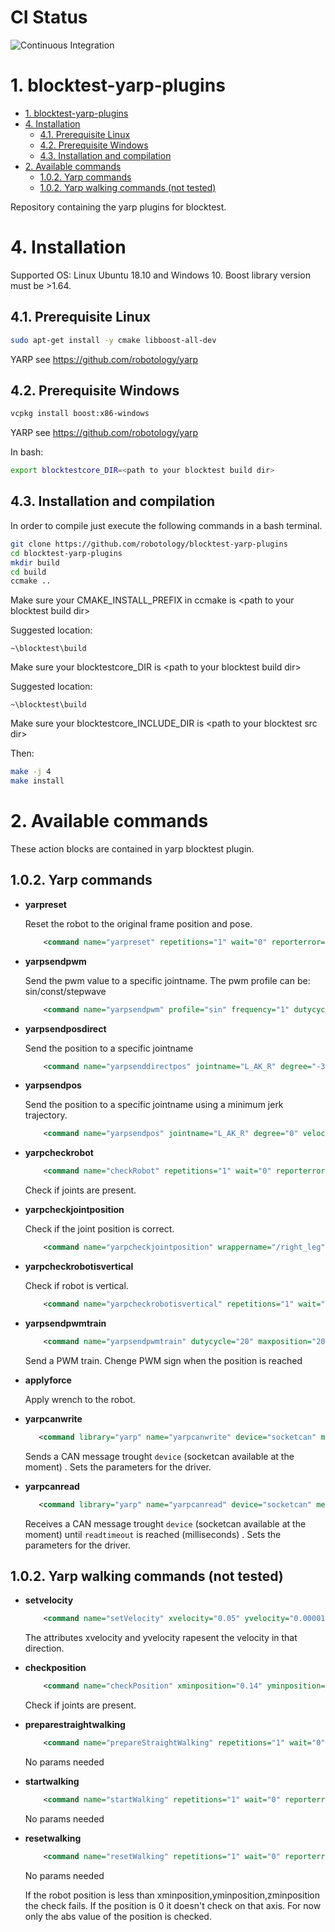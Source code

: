 # CI Status
![Continuous Integration](https://github.com/robotology/blocktest-yarp-plugins/workflows/Continuous%20Integration/badge.svg)

# 1. blocktest-yarp-plugins


- [1. blocktest-yarp-plugins](#1-blocktest-yarp-plugins)
- [4. Installation](#4-installation)
  - [4.1. Prerequisite Linux](#41-prerequisite-linux)
  - [4.2. Prerequisite Windows](#42-prerequisite-windows)
  - [4.3. Installation and compilation](#43-installation-and-compilation)
- [2. Available commands](#2-available-commands)
  - [1.0.2. Yarp commands](#102-yarp-commands)
  - [1.0.2. Yarp walking commands (not tested)](#102-yarp-walking-commands-not-tested)


Repository containing the yarp plugins for blocktest.


# 4. Installation

Supported OS: Linux Ubuntu 18.10 and Windows 10.
Boost library version must be >1.64.


## 4.1. Prerequisite Linux

```bash
sudo apt-get install -y cmake libboost-all-dev
```
YARP see https://github.com/robotology/yarp

## 4.2. Prerequisite Windows

```bash
vcpkg install boost:x86-windows
```
YARP see https://github.com/robotology/yarp

In bash:
```bash
export blocktestcore_DIR=<path to your blocktest build dir>
```

## 4.3. Installation and compilation

In order to compile just execute the following commands in a bash
terminal.
```bash
git clone https://github.com/robotology/blocktest-yarp-plugins     
cd blocktest-yarp-plugins
mkdir build
cd build
ccmake ..
```
Make sure your CMAKE_INSTALL_PREFIX in ccmake is \<path to your blocktest build dir\>

Suggested location:
```
~\blocktest\build
```

Make sure your blocktestcore_DIR is \<path to your blocktest build dir\>

Suggested location:
```
~\blocktest\build
```

Make sure your blocktestcore_INCLUDE_DIR is \<path to your blocktest src dir\>



Then:

```bash
make -j 4
make install
```

# 2. Available commands
These action blocks are contained in yarp blocktest plugin.

## 1.0.2. Yarp commands

-   **yarpreset**

    Reset the robot to the original frame position and pose.

    ```xml
        <command name="yarpreset" repetitions="1" wait="0" reporterror="true"/>
    ```

-   **yarpsendpwm**

    Send the pwm value to a specific jointname. The pwm profile can be: sin/const/stepwave

    ```xml
        <command name="yarpsendpwm" profile="sin" frequency="1" dutycycle="20" time="20" jointname="L_AK_R" repetitions="1" wait="0" reporterror="true"/>
    ```


-   **yarpsendposdirect**

    Send the position to a specific jointname

    ```xml
        <command name="yarpsenddirectpos" jointname="L_AK_R" degree="-30" repetitions="1" wait="0" reporterror="true"/>
    ```

-   **yarpsendpos**

    Send the position to a specific jointname using a minimum jerk trajectory.

    ```xml
        <command name="yarpsendpos" jointname="L_AK_R" degree="0" velocity="20" repetitions="1" wait="0" reporterror="true"/>
    ```

-   **yarpcheckrobot**

    ```xml
        <command name="checkRobot" repetitions="1" wait="0" reporterror="true"/>
    ```
    Check if joints are present.

-   **yarpcheckjointposition**

    Check if the joint position is correct.


    ```xml
        <command name="yarpcheckjointposition" wrappername="/right_leg" jointname="r_ankle_pitch" tolerance="1" expectedvalue="15" repetitions="1" wait="0" reporterror="true"/>
    ``` 

-   **yarpcheckrobotisvertical**

    Check if robot is vertical.

    ```xml
        <command name="yarpcheckrobotisvertical" repetitions="1" wait="0" reporterror="true"/>
    ``` 
-   **yarpsendpwmtrain**

    ```xml
        <command name="yarpsendpwmtrain" dutycycle="20" maxposition="20" minposition="-20" cycletime="10" cyclesleep="8" jointname="L_AK_R" repetitions="1" wait="0" reporterror="true"/>
    ```
    Send a PWM train. Chenge PWM sign when the position is reached

-   **applyforce**

    Apply wrench to the robot.

-   **yarpcanwrite**

    ```xml
       <command library="yarp" name="yarpcanwrite" device="socketcan" messageid="0x011" data="0x17 0x00 0x00 0x00 0x00 0x00 0x00 0x00" candevicenum="0" canmyaddress="0" cantxtimeout="500" canrxtimeout="500" repetitions="1" wait="0" reporterror="true"></command>
    ```
    Sends a CAN message trought ``device`` (socketcan available at the moment) . Sets the parameters for the driver.

-   **yarpcanread**

    ```xml
       <command library="yarp" name="yarpcanread" device="socketcan" messageid="0x011" checkdata="false" data="0xAA" candevicenum="0" canmyaddress="0" cantxtimeout="500" canrxtimeout="500" readtimeout="1000" repetitions="1" wait="0" reporterror="true"></command>
    ```
    Receives a CAN message trought ``device`` (socketcan available at the moment) until ``readtimeout`` is reached (milliseconds) . Sets the parameters for the driver. 


## 1.0.2. Yarp walking commands (not tested)


-   **setvelocity**

    ```xml
        <command name="setVelocity" xvelocity="0.05" yvelocity="0.00001" repetitions="1" wait="0" reporterror="true"/>
    ```

    The attributes xvelocity and yvelocity rapesent the velocity in that direction.



-   **checkposition**
    ```xml
        <command name="checkPosition" xminposition="0.14" yminposition="0.13" zminposition="0.15" repetitions="1" wait="0" reporterror="true"/>
    ```
    Check if joints are present.


-   **preparestraightwalking**

    ```xml
        <command name="prepareStraightWalking" repetitions="1" wait="0" reporterror="true"/>
    ```

    No params needed

-   **startwalking**

    ```xml
        <command name="startWalking" repetitions="1" wait="0" reporterror="true"/>
    ```

    No params needed

-   **resetwalking**

    ```xml
        <command name="resetWalking" repetitions="1" wait="0" reporterror="true"/>
    ```

    No params needed


    If the robot position is less than xminposition,yminposition,zminposition the check fails. If the position is 0 it doesn't check on that axis.
    For now only the abs value of the position is checked.

